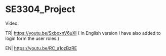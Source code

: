 # SE3304_Project

Video: 

TR| https://youtu.be/SxboxnV6uXI ( In English version I have also added to login form the user roles.)


EN| https://youtu.be/RC_a1ozBzRE
